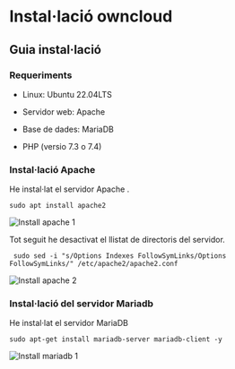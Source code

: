 # Instal·lació owncloud

## Guia instal·lació
### Requeriments 

 - Linux: Ubuntu 22.04LTS

 - Servidor web: Apache

 - Base de dades: MariaDB

 - PHP (versio 7.3 o 7.4)

### Instal·lació Apache

He instal·lat el servidor Apache .

```
sudo apt install apache2
```

![Install apache 1](https://user-images.githubusercontent.com/114162326/193453650-84c72e8e-32f8-4845-ae40-f7d53f49273d.png)

 Tot seguit he desactivat el llistat de directoris del servidor.

```
 sudo sed -i "s/Options Indexes FollowSymLinks/Options FollowSymLinks/" /etc/apache2/apache2.conf
```
 
 ![Install apache 2](https://user-images.githubusercontent.com/114162326/193454049-5b3b1ebc-3672-4884-856d-2faf938c73e7.png)

### Instal·lació del servidor Mariadb

He instal·lat el servidor MariaDB

```
sudo apt-get install mariadb-server mariadb-client -y
```

![Install mariadb 1](https://user-images.githubusercontent.com/114162326/193454117-220baec1-8fc6-401b-bd3e-6472f28d887b.png)

 
